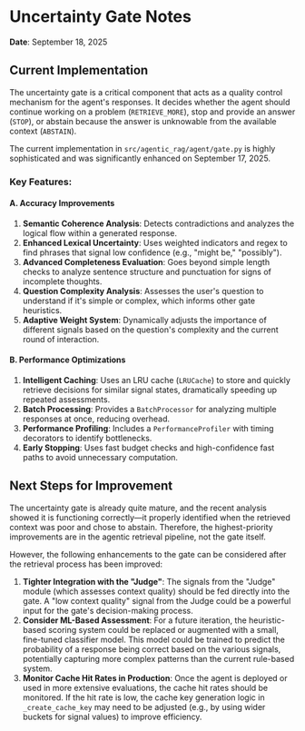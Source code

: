 # Uncertainty Gate Notes
**Date**: September 18, 2025

## Current Implementation

The uncertainty gate is a critical component that acts as a quality control mechanism for the agent's responses. It decides whether the agent should continue working on a problem (`RETRIEVE_MORE`), stop and provide an answer (`STOP`), or abstain because the answer is unknowable from the available context (`ABSTAIN`).

The current implementation in `src/agentic_rag/agent/gate.py` is highly sophisticated and was significantly enhanced on September 17, 2025.

### Key Features:

#### A. Accuracy Improvements
1.  **Semantic Coherence Analysis**: Detects contradictions and analyzes the logical flow within a generated response.
2.  **Enhanced Lexical Uncertainty**: Uses weighted indicators and regex to find phrases that signal low confidence (e.g., "might be," "possibly").
3.  **Advanced Completeness Evaluation**: Goes beyond simple length checks to analyze sentence structure and punctuation for signs of incomplete thoughts.
4.  **Question Complexity Analysis**: Assesses the user's question to understand if it's simple or complex, which informs other gate heuristics.
5.  **Adaptive Weight System**: Dynamically adjusts the importance of different signals based on the question's complexity and the current round of interaction.

#### B. Performance Optimizations
1.  **Intelligent Caching**: Uses an LRU cache (`LRUCache`) to store and quickly retrieve decisions for similar signal states, dramatically speeding up repeated assessments.
2.  **Batch Processing**: Provides a `BatchProcessor` for analyzing multiple responses at once, reducing overhead.
3.  **Performance Profiling**: Includes a `PerformanceProfiler` with timing decorators to identify bottlenecks.
4.  **Early Stopping**: Uses fast budget checks and high-confidence fast paths to avoid unnecessary computation.

## Next Steps for Improvement

The uncertainty gate is already quite mature, and the recent analysis showed it is functioning correctly—it properly identified when the retrieved context was poor and chose to abstain. Therefore, the highest-priority improvements are in the agentic retrieval pipeline, not the gate itself.

However, the following enhancements to the gate can be considered after the retrieval process has been improved:

1.  **Tighter Integration with the "Judge"**: The signals from the "Judge" module (which assesses context quality) should be fed directly into the gate. A "low context quality" signal from the Judge could be a powerful input for the gate's decision-making process.
2.  **Consider ML-Based Assessment**: For a future iteration, the heuristic-based scoring system could be replaced or augmented with a small, fine-tuned classifier model. This model could be trained to predict the probability of a response being correct based on the various signals, potentially capturing more complex patterns than the current rule-based system.
3.  **Monitor Cache Hit Rates in Production**: Once the agent is deployed or used in more extensive evaluations, the cache hit rates should be monitored. If the hit rate is low, the cache key generation logic in `_create_cache_key` may need to be adjusted (e.g., by using wider buckets for signal values) to improve efficiency.
